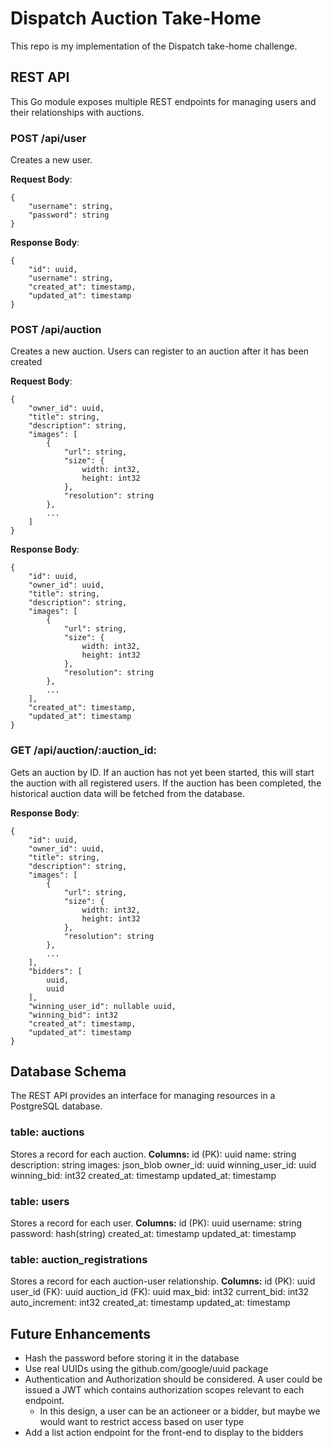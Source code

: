 # Dispatch Auction Take-Home
This repo is my implementation of the Dispatch take-home challenge.

## REST API
This Go module exposes multiple REST endpoints for managing users and their relationships with auctions.

### POST /api/user
Creates a new user.

**Request Body**: 
```
{
    "username": string,
    "password": string
}
```

**Response Body**:
```
{
    "id": uuid,
    "username": string,
    "created_at": timestamp,
    "updated_at": timestamp
}
```

### POST /api/auction
Creates a new auction. Users can register to an auction after it has been created

**Request Body**: 
```
{
    "owner_id": uuid,
    "title": string,
    "description": string,
    "images": [
        {
            "url": string,
            "size": {
                width: int32,
                height: int32
            },
            "resolution": string
        },
        ...
    ]
}
```

**Response Body**:
```
{
    "id": uuid,
    "owner_id": uuid,
    "title": string,
    "description": string,
    "images": [
        {
            "url": string,
            "size": {
                width: int32,
                height: int32
            },
            "resolution": string
        },
        ...
    ],
    "created_at": timestamp,
    "updated_at": timestamp
}
```

### GET /api/auction/:auction_id:
Gets an auction by ID. If an auction has not yet been started, this will start the auction with all registered users. If the auction has been completed, the historical auction data will be fetched from the database.

**Response Body**:
```
{
    "id": uuid,
    "owner_id": uuid,
    "title": string,
    "description": string,
    "images": [
        {
            "url": string,
            "size": {
                width: int32,
                height: int32
            },
            "resolution": string
        },
        ...
    ],
    "bidders": [
        uuid,
        uuid
    ],
    "winning_user_id": nullable uuid,
    "winning_bid": int32
    "created_at": timestamp,
    "updated_at": timestamp
}
```

## Database Schema
The REST API provides an interface for managing resources in a PostgreSQL database.

### table: auctions
Stores a record for each auction.
**Columns:**
id (PK): uuid
name: string
description: string
images: json_blob
owner_id: uuid
winning_user_id: uuid
winning_bid: int32
created_at: timestamp
updated_at: timestamp

### table: users
Stores a record for each user.
**Columns:**
id (PK): uuid
username: string
password: hash(string)
created_at: timestamp
updated_at: timestamp

### table: auction_registrations
Stores a record for each auction-user relationship.
**Columns:**
id (PK): uuid
user_id (FK): uuid
auction_id (FK): uuid
max_bid: int32
current_bid: int32
auto_increment: int32
created_at: timestamp
updated_at: timestamp


## Future Enhancements
* Hash the password before storing it in the database
* Use real UUIDs using the github.com/google/uuid package
* Authentication and Authorization should be considered. A user could be issued a JWT which contains authorization scopes relevant to each endpoint.
    - In this design, a user can be an actioneer or a bidder, but maybe we would want to restrict access based on user type
* Add a list action endpoint for the front-end to display to the bidders